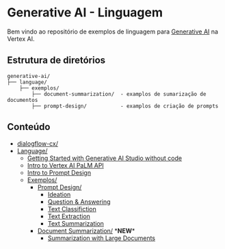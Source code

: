 # Generative AI - Linguagem

Bem vindo ao repositório de exemplos de linguagem para [Generative AI](https://cloud.google.com/ai/generative-ai/) na Vertex AI.

## Estrutura de diretórios

```
generative-ai/
├── language/
    ├── exemplos/             
        ├── document-summarization/  - examplos de sumarização de documentos
        ├── prompt-design/           - examplos de criação de prompts
```

## Conteúdo
- [dialogflow-cx/](dialogflow-cx/)
- [Language/](language/)
  - [Getting Started with Generative AI Studio without code](language/intro_generative_ai_studio.md)
  - [Intro to Vertex AI PaLM API](language/intro_palm_api.ipynb)
  - [Intro to Prompt Design](language/intro_prompt_design.ipynb)
  - [Exemplos/](language/exemplos/)
    - [Prompt Design/](language/exemplos/prompt-design/)
      - [Ideation](language/exemplos/prompt-design/ideation.ipynb)
      - [Question & Answering](language/exemplos/prompt-design/question_answering.ipynb)
      - [Text Classifiction](language/exemplos/prompt-design/text_classification.ipynb)
      - [Text Extraction](language/exemplos/prompt-design/text_extraction.ipynb)
      - [Text Summarization](language/exemplos/prompt-design/text_summarization.ipynb)
    - [Document Summarization/](language/exemplos/document-summarization/) \***NEW**\*
      - [Summarization with Large Documents](language/exemplos/document-summarization/summarization_large_documents.ipynb)